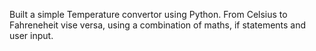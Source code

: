 Built a simple Temperature convertor using Python.
From Celsius to Fahreneheit vise versa, using a combination of maths, if statements and user input.
